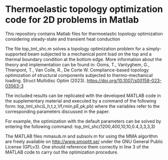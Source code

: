 # Thermoelastic topology optimization code for 2D problems in Matlab
This repository contains Matlab files for thermoelastic topology optimization considering steady-state and transient heat conduction

The file top_tml_shc.m solves a topology optimization problem for a simply-supported beam subjected to a mechanical point load on the top and a thermal boundary condition at the bottom edge. More information about the theory and implementation can be found in:
Ooms, T., Vantyghem, G., Thienpont, T., Van Coile, R., De Corte W. Compliance-based topology optimization of structural components subjected to thermo-mechanical loading. Struct Multidisc Optim (2023). https://doi.org/10.1007/s00158-023-03563-3

The included results can be replicated with the developed MATLAB code in the supplementary material and executed by a command of the following form:
top_tml_shc(L,h,t,z,Vf,rmin,pE,pk,pb)
where the variables refer to the corresponding parameters discussed in the paper. 

For example, the optimization with the default parameters can be solved by entering the following command: 
top_tml_shc(1200,400,10,10,0.4,3,3,3,3)

The MATLAB files mmasub.m and subsolv.m for using the MMA algorithm are freely available on http://www.smoptit.se/ under the GNU General Public License (GPLv3). One should reference them correctly in line 3 of the MATLAB code to carry out the optimization procedure.

